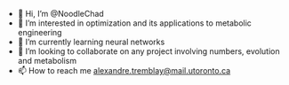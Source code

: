 - 👋 Hi, I’m @NoodleChad
- 👀 I’m interested in optimization and its applications to metabolic engineering
- 🌱 I’m currently learning neural networks
- 💞️ I’m looking to collaborate on any project involving numbers, evolution and metabolism
- 📫 How to reach me alexandre.tremblay@mail.utoronto.ca

<!---
NoodleChad/NoodleChad is a ✨ special ✨ repository because its `README.md` (this file) appears on your GitHub profile.
You can click the Preview link to take a look at your changes.
--->

